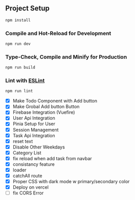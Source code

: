 ## Project Setup

```sh
npm install
```

### Compile and Hot-Reload for Development

```sh
npm run dev
```

### Type-Check, Compile and Minify for Production

```sh
npm run build
```

### Lint with [ESLint](https://eslint.org/)

```sh
npm run lint
```

- [x] Make Todo Component with Add button
- [x] Make Grobal Add button Button
- [x] Firebase Integration (Vuefire)
- [x] User Api Integration
- [x] Pinia Setup for User
- [x] Session Management
- [x] Task Api Integration
- [x] reset text
- [x] Disable Other Weekdays
- [x] Category List
- [x] fix reload when add task from navbar
- [x] consistancy feature
- [x] loader
- [x] catchAll route
- [x] Proper CSS with dark mode w primary/secondary color
- [x] Deploy on vercel
- [ ] fix CORS Error
